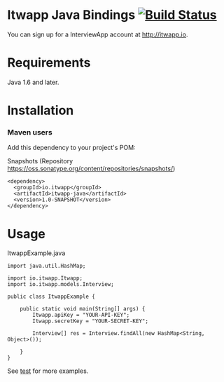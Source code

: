 # Itwapp Java Bindings [![Build Status](https://travis-ci.org/itwapp/itwapp-java.svg)](https://travis-ci.org/itwapp/itwapp-java)

You can sign up for a InterviewApp account at http://itwapp.io.

Requirements
============

Java 1.6 and later.

Installation
============

### Maven users

Add this dependency to your project's POM:

Snapshots (Repository https://oss.sonatype.org/content/repositories/snapshots/)


    <dependency>
      <groupId>io.itwapp</groupId>
      <artifactId>itwapp-java</artifactId>
      <version>1.0-SNAPSHOT</version>
    </dependency>

Usage
=====

ItwappExample.java

    import java.util.HashMap;

    import io.itwapp.Itwapp;
    import io.itwapp.models.Interview;

    public class ItwappExample {

        public static void main(String[] args) {
            Itwapp.apiKey = "YOUR-API-KEY";
            Itwapp.secretKey = "YOUR-SECRET-KEY";
            
            Interview[] res = Interview.findAll(new HashMap<String, Object>());
            
        }
    }


See [test](https://github.com/itwapp/itwapp-java/blob/master/src/test/java/io/itwapp/) for more examples.
